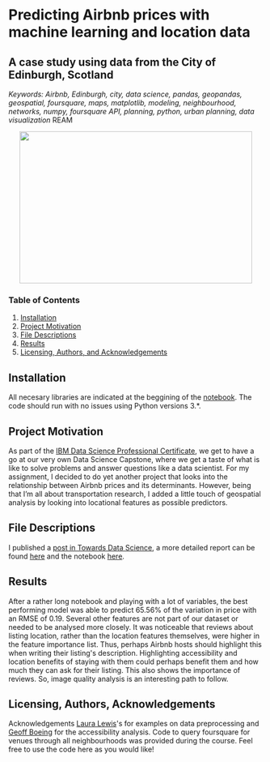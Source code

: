# Predicting Airbnb prices with machine learning and location data 
## A case study using data from the City of Edinburgh, Scotland

*Keywords: Airbnb, Edinburgh, city, data science, pandas, geopandas, geospatial, foursquare, maps, matplotlib, modeling, neighbourhood, networks, numpy, foursquare API, planning, python, urban planning, data visualization*
REAM

<p align="center">
  <img width="460" height="300" src="https://github.com/gracecarrillo/Coursera_Capstone/blob/gh-pages/Profesional%20Certificate%20IBM%20Data%20Science.png?raw=true">
</p>

### Table of Contents

1. [Installation](#installation)
2. [Project Motivation](#motivation)
3. [File Descriptions](#files)
4. [Results](#results)
5. [Licensing, Authors, and Acknowledgements](#licensing)

## Installation <a name="installation"></a>

All necesary libraries are indicated at the beggining of the [notebook](https://nbviewer.jupyter.org/github/gracecarrillo/Coursera_Capstone/blob/master/Exploring_Edinburgh_Graciela_Carrillo.ipynb).  The code should run with no issues using Python versions 3.*.

## Project Motivation<a name="motivation"></a>

 As part of the [IBM Data Science Professional Certificate](https://www.coursera.org/account/accomplishments/specialization/certificate/QWDCRB9GLLYL), we get to have a go at our very own Data Science Capstone, where we get a taste of what is like to solve problems and answer questions like a data scientist. For my assignment, I decided to do yet another project that looks into the relationship between Airbnb prices and its determinants. However, being that I’m all about transportation research, I added a little touch of geospatial analysis by looking into locational features as possible predictors. 

## File Descriptions <a name="files"></a>

I published a [post in Towards Data Science](https://towardsdatascience.com/predicting-airbnb-prices-with-machine-learning-and-location-data-5c1e033d0a5a), a more detailed report can be found [here](https://gracecarrillo.github.io/Coursera_Capstone/#some_useful_references) and the notebook [here](https://nbviewer.jupyter.org/github/gracecarrillo/Coursera_Capstone/blob/master/Exploring_Edinburgh_Graciela_Carrillo.ipynb). 

## Results<a name="results"></a>

After a rather long notebook and playing with a lot of variables, the best performing model was able to predict 65.56% of the variation in price with an RMSE of 0.19. Several other features are not part of our dataset or needed to be analysed more closely. It was noticeable that reviews about listing location, rather than the location features themselves, were higher in the feature importance list. Thus, perhaps Airbnb hosts should highlight this when writing their listing's description. Highlighting accessibility and location benefits of staying with them could perhaps benefit them and how much they can ask for their listing. This also shows the importance of reviews. So, image quality analysis is an interesting path to follow.

## Licensing, Authors, Acknowledgements<a name="licensing"></a>

Acknowledgements [Laura Lewis](https://github.com/L-Lewis/Airbnb-neural-network-price-prediction)'s for examples on data preprocessing and [Geoff Boeing](https://github.com/gboeing/urban-data-science/blob/master/20-Accessibility-Walkability/pandana-accessibility-demo-full.ipynb) for the accessibility analysis. Code to query foursquare for venues through all neighbourhoods was provided during the course.  Feel free to use the code here as you would like! 
